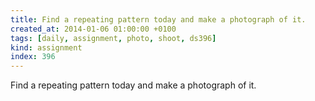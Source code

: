 ```yaml
---
title: Find a repeating pattern today and make a photograph of it.
created_at: 2014-01-06 01:00:00 +0100
tags: [daily, assignment, photo, shoot, ds396]
kind: assignment
index: 396
---
```


Find a repeating pattern today and make a photograph of it.
